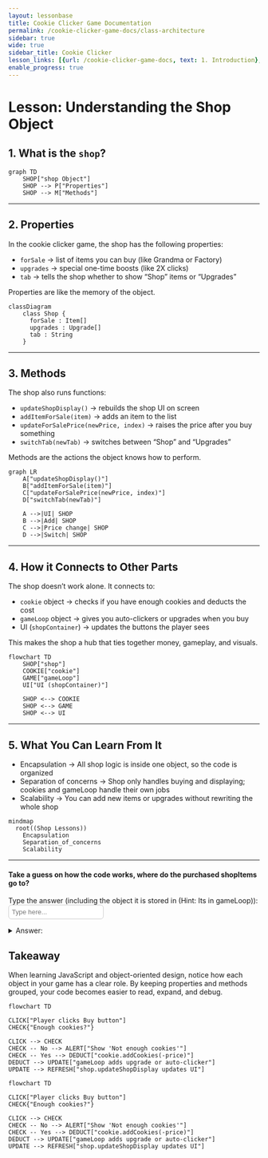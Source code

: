 ```yaml
---
layout: lessonbase
title: Cookie Clicker Game Documentation
permalink: /cookie-clicker-game-docs/class-architecture
sidebar: true
wide: true
sidebar_title: Cookie Clicker
lesson_links: [{url: /cookie-clicker-game-docs, text: 1. Introduction}, {url: /cookie-clicker-game-docs/oop, text: 2. OOP}, {url: /cookie-clicker-game-docs/class-architecture, text: 3. Classes}, {url: /cookie-clicker-game-docs/localstorage, text: 4. Localstorage},{url: /cookie-clicker-game-docs/quiz, text: 5. OOP Quiz}]
enable_progress: true
---
```


# Lesson: Understanding the Shop Object

## 1. What is the `shop`?

```mermaid
graph TD
    SHOP["shop Object"]
    SHOP --> P["Properties"]
    SHOP --> M["Methods"]
```
---

## 2. Properties
In the cookie clicker game, the shop has the following properties:
- `forSale` → list of items you can buy (like Grandma or Factory)
- `upgrades` → special one-time boosts (like 2X clicks)
- `tab` → tells the shop whether to show “Shop” items or “Upgrades”

Properties are like the memory of the object.

```mermaid
classDiagram
    class Shop {
      forSale : Item[]
      upgrades : Upgrade[]
      tab : String
    }
```
---

## 3. Methods
The shop also runs functions:
- `updateShopDisplay()` → rebuilds the shop UI on screen
- `addItemForSale(item)` → adds an item to the list
- `updateForSalePrice(newPrice, index)` → raises the price after you buy something
- `switchTab(newTab)` → switches between “Shop” and “Upgrades”

Methods are the actions the object knows how to perform.
```mermaid
graph LR
    A["updateShopDisplay()"]
    B["addItemForSale(item)"]
    C["updateForSalePrice(newPrice, index)"]
    D["switchTab(newTab)"]

    A -->|UI| SHOP
    B -->|Add| SHOP
    C -->|Price change| SHOP
    D -->|Switch| SHOP
```
---

## 4. How it Connects to Other Parts
The shop doesn’t work alone. It connects to:
- `cookie` object → checks if you have enough cookies and deducts the cost
- `gameLoop` object → gives you auto-clickers or upgrades when you buy
- UI (`shopContainer`) → updates the buttons the player sees

This makes the shop a hub that ties together money, gameplay, and visuals.
```mermaid
flowchart TD
    SHOP["shop"]
    COOKIE["cookie"]
    GAME["gameLoop"]
    UI["UI (shopContainer)"]

    SHOP <--> COOKIE
    SHOP <--> GAME
    SHOP <--> UI
```
---

## 5. What You Can Learn From It
- Encapsulation → All shop logic is inside one object, so the code is organized
- Separation of concerns → Shop only handles buying and displaying; cookies and gameLoop handle their own jobs
- Scalability → You can add new items or upgrades without rewriting the whole shop

```mermaid
mindmap
  root((Shop Lessons))
    Encapsulation
    Separation_of_concerns
    Scalability
```

---
#### Take a guess on how the code works, where do the purchased shopItems go to?
Type the answer (including the object it is stored in (Hint: Its in gameLoop)):  
<input id="checkInput" type="text" placeholder="Type here..."
       style="padding:6px;border:1px solid #ccc;border-radius:6px;" />

<script>
const field = document.getElementById("checkInput");
field.addEventListener("keydown", e => {
  if (e.key === "Enter") {
    const val = field.value.trim().toLowerCase();
    if (val === "gameloop.upgrades" || val === "gameloop.autoclickers") {
      field.style.borderColor = "green";
      field.style.backgroundColor = "#496e46ff"; // light green
    } else {
      field.style.borderColor = "red";
      field.style.backgroundColor = "#6b3c40ff"; // light red
    }
  }
});
</script>

<details>
<summary>Answer:</summary>
<br>
- If it’s an upgrade (like 2x clicks), it goes to **gameLoop.upgrades**  
<br>
- If it’s an autoclicker (like a grandma), it goes to **gameLoop.autoClickers**
</details>



## Takeaway
When learning JavaScript and object-oriented design, notice how each object in your game has a clear role. By keeping properties and methods grouped, your code becomes easier to read, expand, and debug.

```mermaid
flowchart TD

CLICK["Player clicks Buy button"]
CHECK{"Enough cookies?"}

CLICK --> CHECK
CHECK -- No --> ALERT["Show 'Not enough cookies'"]
CHECK -- Yes --> DEDUCT["cookie.addCookies(-price)"]
DEDUCT --> UPDATE["gameLoop adds upgrade or auto-clicker"]
UPDATE --> REFRESH["shop.updateShopDisplay updates UI"]

```


```mermaid
flowchart TD

CLICK["Player clicks Buy button"]
CHECK{"Enough cookies?"}

CLICK --> CHECK
CHECK -- No --> ALERT["Show 'Not enough cookies'"]
CHECK -- Yes --> DEDUCT["cookie.addCookies(-price)"]
DEDUCT --> UPDATE["gameLoop adds upgrade or auto-clicker"]
UPDATE --> REFRESH["shop.updateShopDisplay updates UI"]

```
